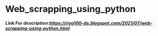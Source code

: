# Web_scrapping_using_python

##### Link For description:https://riya100-ds.blogspot.com/2021/07/web-scrapping-using-python.html


